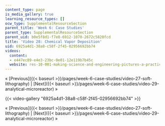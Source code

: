 ```yaml
---
content_type: page
is_media_gallery: true
learning_resource_types: []
ocw_type: SupplementalResourceSection
parent_title: 'Week 6: Case Studies'
parent_type: SupplementalResourceSection
parent_uid: b0e5f8d1-f7e8-6912-1070-2672c5820fcd
title: 'Video 28: Chemical Vapor Deposition'
uid: 6925a4d1-38a8-c58f-2f45-02956692bb74
videos:
  content:
  - e447ec89-e4e3-23bc-0e01-12e119b7b45c
  website: res-10-001-making-science-and-engineering-pictures-a-practical-guide-to-presenting-your-work-spring-2016
---
```


« [Previous]({{< baseurl >}}/pages/week-6-case-studies/video-27-soft-lithography) | [Next]({{< baseurl >}}/pages/week-6-case-studies/video-29-analytical-microreactor) »

{{< video-gallery "6925a4d1-38a8-c58f-2f45-02956692bb74" >}}


« [Previous]({{< baseurl >}}/pages/week-6-case-studies/video-27-soft-lithography) | [Next]({{< baseurl >}}/pages/week-6-case-studies/video-29-analytical-microreactor) »